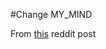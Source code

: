 #Change MY_MIND

From [this](https://www.reddit.com/r/ProgrammerHumor/comments/95exny/change_my_mind/) reddit post
